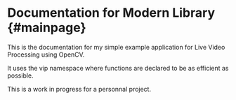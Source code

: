 # Documentation for Modern Library {#mainpage}

This is the documentation for my simple example application for Live Video Processing using OpenCV.

It uses the vip namespace where functions are declared to be as efficient as possible.

This is a work in progress for a personnal project.
